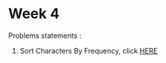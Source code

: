 # Week 4
Problems statements :

1. Sort Characters By Frequency, click [HERE](hhttps://leetcode.com/explore/challenge/card/may-leetcoding-challenge/537/week-4-may-22nd-may-28th/3337/)
